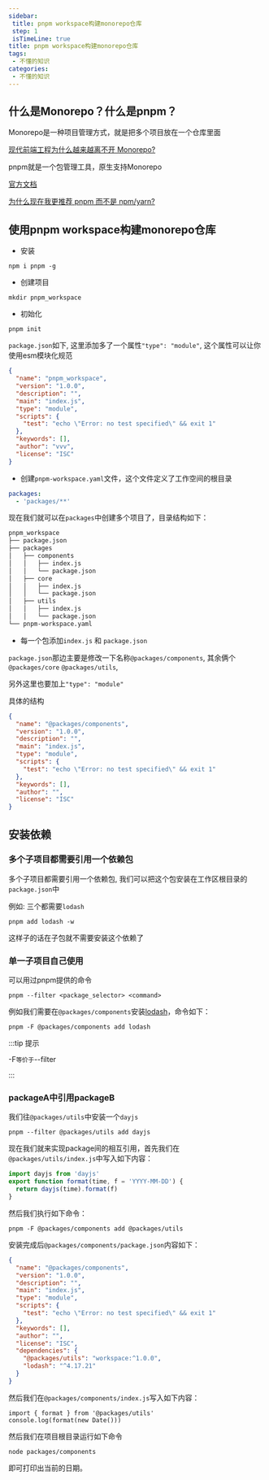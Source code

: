 ```yaml
---
sidebar:
 title: pnpm workspace构建monorepo仓库
 step: 1
 isTimeLine: true
title: pnpm workspace构建monorepo仓库
tags:
 - 不懂的知识
categories:
 - 不懂的知识
---
```



## 什么是Monorepo？什么是pnpm？
Monorepo是一种项目管理方式，就是把多个项目放在一个仓库里面

[现代前端工程为什么越来越离不开 Monorepo?](https://juejin.cn/post/6944877410827370504)

pnpm就是一个包管理工具，原生支持Monorepo

[官方文档](https://pnpm.io/zh/)

[为什么现在我更推荐 pnpm 而不是 npm/yarn?](https://juejin.cn/post/6932046455733485575)

## 使用pnpm workspace构建monorepo仓库

- 安装

```shell
npm i pnpm -g
```

- 创建项目

```shell
mkdir pnpm_workspace
```

- 初始化

```shell
pnpm init
```

`package.json`如下, 这里添加多了一个属性`"type": "module"`, 这个属性可以让你使用esm模块化规范

```json
{
  "name": "pnpm_workspace",
  "version": "1.0.0",
  "description": "",
  "main": "index.js",
  "type": "module",
  "scripts": {
    "test": "echo \"Error: no test specified\" && exit 1"
  },
  "keywords": [],
  "author": "vvv",
  "license": "ISC"
}
```

- 创建`pnpm-workspace.yaml`文件，这个文件定义了工作空间的根目录

```yaml
packages:
  - 'packages/**'
```

现在我们就可以在`packages`中创建多个项目了，目录结构如下：

```html
pnpm_workspace
├── package.json
├── packages
│   ├── components
│   │   ├── index.js
│   │   └── package.json
│   ├── core
│   │   ├── index.js
│   │   └── package.json
│   ├── utils
│   │   ├── index.js
│   │   └── package.json
└── pnpm-workspace.yaml
```

- 每一个包添加`index.js` 和 `package.json`

`package.json`那边主要是修改一下名称`@packages/components`, 其余俩个`@packages/core`  `@packages/utils`, 

另外这里也要加上`"type": "module"`

具体的结构

```json
{
  "name": "@packages/components",
  "version": "1.0.0",
  "description": "",
  "main": "index.js",
  "type": "module",
  "scripts": {
    "test": "echo \"Error: no test specified\" && exit 1"
  },
  "keywords": [],
  "author": "",
  "license": "ISC"
}
```

## 安装依赖

### **多个子项目都需要引用一个依赖包**

多个子项目都需要引用一个依赖包, 我们可以把这个包安装在工作区根目录的`package.json`中

例如: 三个都需要`lodash`

```shell
pnpm add lodash -w
```

这样子的话在子包就不需要安装这个依赖了

### **单一子项目自己使用**

可以用过pnpm提供的命令

```shell
pnpm --filter <package_selector> <command>
```

例如我们需要在`@packages/components`安装[lodash](https://link.juejin.cn/?target=https%3A%2F%2Fwww.npmjs.com%2Fpackage%2Flodash)，命令如下：

```shell
pnpm -F @packages/components add lodash
```

:::tip 提示

-F`等价于`--filter

:::

###  **packageA中引用packageB**

我们往`@packages/utils`中安装一个`dayjs`

```shell
pnpm --filter @packages/utils add dayjs
```

现在我们就来实现package间的相互引用，首先我们在`@packages/utils/index.js`中写入如下内容：

```js
import dayjs from 'dayjs'
export function format(time, f = 'YYYY-MM-DD') {
  return dayjs(time).format(f)
}
```

然后我们执行如下命令：

```shell
pnpm -F @packages/components add @packages/utils
```

安装完成后`@packages/components/package.json`内容如下：

```json
{
  "name": "@packages/components",
  "version": "1.0.0",
  "description": "",
  "main": "index.js",
  "type": "module",
  "scripts": {
    "test": "echo \"Error: no test specified\" && exit 1"
  },
  "keywords": [],
  "author": "",
  "license": "ISC",
  "dependencies": {
    "@packages/utils": "workspace:^1.0.0",
    "lodash": "^4.17.21"
  }
}

```

然后我们在`@packages/components/index.js`写入如下内容：

```shell
import { format } from '@packages/utils'
console.log(format(new Date()))
```

然后我们在项目根目录运行如下命令

```shell
node packages/components
```

即可打印出当前的日期。
